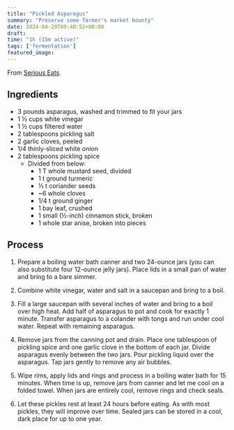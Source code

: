 ```yaml
---
title: "Pickled Asparagus"
summary: "Preserve some farmer's market bounty"
date: 2024-04-29T09:40:52+00:00
draft: 
time: "1h (15m active)"
tags: ['fermentation']
featured_image: 
---
```


From [Serious Eats](https://www.seriouseats.com/pickled-asparagus-recipe-how-to-make).

## Ingredients

- 3 pounds asparagus, washed and trimmed to fit your jars
- 1 ½ cups white vinegar
- 1 ½ cups filtered water
- 2 tablespoons pickling salt
- 2 garlic cloves, peeled
- 1/4 thinly-sliced white onion
- 2 tablespoons pickling spice
  - Divided from below:
    - 1 T whole mustard seed, divided
    - 1 t ground turmeric
    - ½ t coriander seeds
    - ~6 whole cloves
    - 1/4 t ground ginger
    - 1 bay leaf, crushed
    - 1 small (½-inch) cinnamon stick, broken
    - 1 whole star anise, broken into pieces

## Process

1. Prepare a boiling water bath canner and two 24-ounce jars (you can also substitute four 12-ounce jelly jars). Place lids in a small pan of water and bring to a bare simmer.

1. Combine white vinegar, water and salt in a saucepan and bring to a boil.

1. Fill a large saucepan with several inches of water and bring to a boil over high heat. Add half of asparagus to pot and cook for exactly 1 minute. Transfer asparagus to a colander with tongs and run under cool water. Repeat with remaining asparagus.

1. Remove jars from the canning pot and drain. Place one tablespoon of pickling spice and one garlic clove in the bottom of each jar. Divide asparagus evenly between the two jars. Pour pickling liquid over the asparagus. Tap jars gently to remove any air bubbles.

1. Wipe rims, apply lids and rings and process in a boiling water bath for 15 minutes. When time is up, remove jars from canner and let me cool on a folded towel. When jars are entirely cool, remove rings and check seals.

1. Let these pickles rest at least 24 hours before eating. As with most pickles, they will improve over time. Sealed jars can be stored in a cool, dark place for up to one year. 